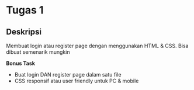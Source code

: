 # Tugas 1

## Deskripsi

Membuat login atau register page dengan menggunakan HTML & CSS. 
Bisa dibuat semenarik mungkin

**Bonus Task**
- Buat login DAN register page dalam satu file
- CSS responsif atau user friendly untuk PC & mobile
